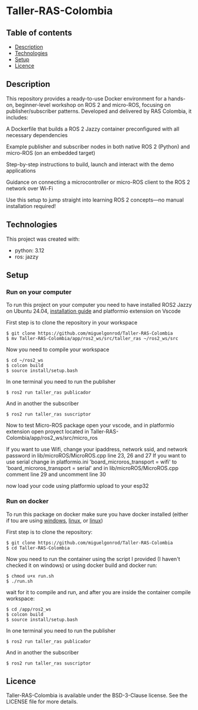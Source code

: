 # Taller-RAS-Colombia

## Table of contents
* [Description](#description)
* [Technologies](#technologies)
* [Setup](#setup)
* [Licence](#licence)

## Description
This repository provides a ready-to-use Docker environment for a hands-on, beginner-level workshop on ROS 2 and micro-ROS, focusing on publisher/subscriber patterns. Developed and delivered by RAS Colombia, it includes:

A Dockerfile that builds a ROS 2 Jazzy container preconfigured with all necessary dependencies

Example publisher and subscriber nodes in both native ROS 2 (Python) and micro-ROS (on an embedded target)

Step-by-step instructions to build, launch and interact with the demo applications

Guidance on connecting a microcontroller or micro-ROS client to the ROS 2 network over Wi-Fi

Use this setup to jump straight into learning ROS 2 concepts—no manual installation required!

## Technologies
This project was created with:
* python: 3.12
* ros: jazzy

## Setup

### Run on your computer
To run this project on your computer you need to have installed ROS2 Jazzy on Ubuntu 24.04, <a href="https://docs.ros.org/en/jazzy/Installation.html" target="_blank">installation guide</a> and platformio extension on Vscode

First step is to clone the repository in your workspace
```
$ git clone https://github.com/miguelgonrod/Taller-RAS-Colombia
$ mv Taller-RAS-Colombia/app/ros2_ws/src/taller_ras ~/ros2_ws/src
```

Now you need to compile your workspace
```
$ cd ~/ros2_ws
$ colcon build
$ source install/setup.bash
```

In one terminal you need to run the publisher
```
$ ros2 run taller_ras publicador
```

And in another the subscriber
```
$ ros2 run taller_ras suscriptor
```

Now to test Micro-ROS package open your vscode, and in platformio extension open proyect located in Taller-RAS-Colombia/app/ros2_ws/src/micro_ros

If you want to use Wifi, change your ipaddress, network ssid, and network password in lib/microROS/MicroROS.cpp line 23, 26 and 27
If you want to use serial change in platformio.ini 'board_microros_transport = wifi' to 'board_microros_transport = serial' and in lib/microROS/MicroROS.cpp comment line 29 and uncomment line 30

now load your code using platformio upload to your esp32

### Run on docker
To run this package on docker make sure you have docker installed (either if tou are using <a href="https://docs.docker.com/desktop/setup/install/windows-install/" target="_blank">windows</a>, <a href="https://docs.docker.com/engine/install/ubuntu/" target="_blank">linux</a>, or <a href="https://docs.docker.com/desktop/setup/install/mac-install/" target="_blank">linux</a>)

First step is to clone the repository:
```
$ git clone https://github.com/miguelgonrod/Taller-RAS-Colombia
$ cd Taller-RAS-Colombia
```

Now you need to run the container using the script I provided (I haven't checked it on windows) or using docker build and docker run:
```
$ chmod u+x run.sh
$ ./run.sh
```
wait for it to compile and run, and after you are inside the container compile workspace:
```
$ cd /app/ros2_ws
$ colcon build
$ source install/setup.bash
```

In one terminal you need to run the publisher
```
$ ros2 run taller_ras publicador
```

And in another the subscriber
```
$ ros2 run taller_ras suscriptor
```


## Licence
Taller-RAS-Colombia is available under the BSD-3-Clause license. See the LICENSE file for more details.
